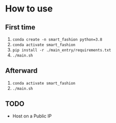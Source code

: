 # How to use

## First time
1. `conda create -n smart_fashion python=3.8`
2. `conda activate smart_fashion`
3. `pip install -r ./main_entry/requirements.txt`
4. `./main.sh`

## Afterward
1. `conda activate smart_fashion`
2. `./main.sh`

## TODO
- Host on a Public IP
